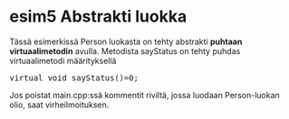 # esim5 Abstrakti luokka

Tässä esimerkissä Person luokasta on tehty abstrakti **puhtaan virtuaalimetodin** avulla. Metodista sayStatus on tehty puhdas virtuaalimetodi määrityksellä 
<pre>
virtual void sayStatus()=0;
</pre>

Jos poistat main.cpp:ssä kommentit riviltä, jossa luodaan Person-luokan olio, saat virheilmoituksen.
